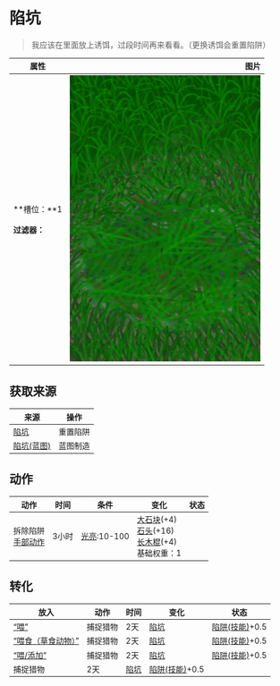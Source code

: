 # 陷坑  
> 我应该在里面放上诱饵，过段时间再来看看。（更换诱饵会重置陷阱）  
  
  属性  |   图片   
 ----  |  ----:   
 **槽位：**1<br><br>**过滤器：**  |  ![](Sprite/TrappingPit.png)   
  
## 获取来源  
来源  |  操作  
----  |  ----  
[陷坑](TrappingPitTriggered.md)  |  重置陷阱  
[陷坑(蓝图)](Bp_TrappingPit.md)  |  蓝图制造  
## 动作  
动作  |  时间  |  条件  |  变化  |  状态  
----  |  ----  |  ----  |  ----  |  ----  
拆除陷阱<br>[手部动作](HandAction.md)  |  3小时  |  [光亮](Light.md):10-100  |  [大石块](StoneHeavy.md)(+4)<br>[石头](Stone.md)(+16)<br>[长木棍](StickLong.md)(+4)<br>基础权重：1<br>  |    
## 转化  
放入  |  动作  |  时间  |  变化  |  状态  
----  |  ----  |  ----  |  ----  |  ----  
[“喂”](tag_Meat.md)  |  捕捉猎物  |  2天  |  [陷坑](TrappingPitTriggered.md)  |  [陷阱(技能)](Skill_Trapping.md)+0.5  
[“喂食（草食动物）”](tag_FeedHerb.md)  |  捕捉猎物  |  2天  |  [陷坑](TrappingPitTriggered.md)  |  [陷阱(技能)](Skill_Trapping.md)+0.5  
[“喂/添加”](tag_Feed.md)  |  捕捉猎物  |  2天  |  [陷坑](TrappingPitTriggered.md)  |  [陷阱(技能)](Skill_Trapping.md)+0.5  
  |  捕捉猎物  |  2天  |  [陷坑](TrappingPitTriggered.md)  |  [陷阱(技能)](Skill_Trapping.md)+0.5  
